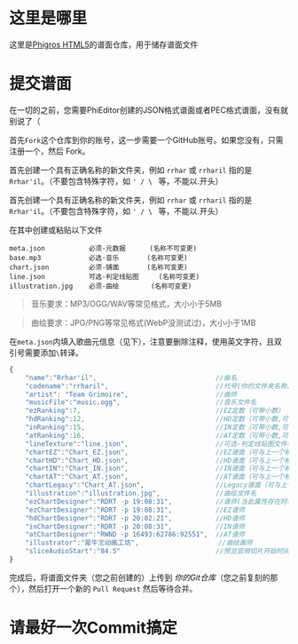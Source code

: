 # 这里是哪里

这里是[Phigros HTML5](https://github.com/Yuameshi/PhiCommunity)的谱面仓库，用于储存谱面文件

# 提交谱面

在一切的之前，您需要PhiEditor创建的JSON格式谱面或者PEC格式谱面，没有就别说了（

首先`Fork`这个仓库到你的账号，这一步需要一个GitHub账号。如果您没有，只需注册一个，然后 Fork。

首先创建一个具有正确名称的新文件夹，例如 `rrhar` 或 `rrharil` 指的是 `Rrhar'il`。（不要包含特殊字符，如 `' / \ ` 等，不能以.开头）

首先创建一个具有正确名称的新文件夹，例如 `rrhar` 或 `rrharil` 指的是 `Rrhar'il`。（不要包含特殊字符，如 `' / \ ` 等，不能以.开头）

在其中创建或粘贴以下文件
```
meta.json			必须-元数据		(名称不可变更)
base.mp3			必选-音乐		(名称可变更)
chart.json			必须-铺面		(名称可变更)
line.json			可选-判定线贴图	 (名称可变更)
illustration.jpg 	必须-曲绘		 (名称可变更)
```
> 音乐要求：MP3/OGG/WAV等常见格式，大小小于5MB

> 曲绘要求：JPG/PNG等常见格式(WebP没测试过)，大小小于1MB

在`meta.json`内填入歌曲元信息（见下），注意要删除注释，使用英文字符，且双引号需要添加`\`转译。
```javascript
{
	"name":"Rrhar'il",								//曲名
	"codename":"rrharil",							//代号(你的文件夹名称)
	"artist": "Team Grimoire",						//曲师
	"musicFile":"music.ogg",						//音乐文件名
	"ezRanking":7,									//EZ定数（可带小数）
	"hdRanking":12,									//HD定数（可带小数,可与上一个相同）
	"inRanking":15,									//IN定数（可带小数,可与上一个相同）
	"atRanking":16,									//AT定数（可带小数,可与上一个相同）
	"lineTexture":"line.json",						//可选-判定线贴图文件名
	"chartEZ":"Chart_EZ.json",						//EZ谱面（可与上一个相同）
	"chartHD":"Chart_HD.json",						//HD谱面（可与上一个相同）
	"chartIN":"Chart_IN.json",						//IN谱面（可与上一个相同）
	"chartAT":"Chart_AT.json",						//AT谱面（可与上一个相同）
	"chartLegacy":"Chart_AT.json",					//Legacy谱面（可与上一个相同）
	"illustration":"illustration.jpg",				//曲绘文件名
	"ezChartDesigner":"RDRT -p 19:08:31",			//谱师(当此属性存在时将忽略所有其他谱师设定)
	"ezChartDesigner":"RDRT -p 19:08:31",			//EZ谱师
	"hdChartDesigner":"RDRT -p 20:02:21",			//HD谱师
	"inChartDesigner":"RDRT -p 20:08:31",			//IN谱师
	"atChartDesigner":"RWND -p 16493:62786:92551",	//AT谱师
	"illustrator":"犀牛沱动画工坊",					//曲绘画师
	"sliceAudioStart":"84.5"						//预览音频切片开始时间（秒），预览音频持续时间为15秒
}
```

完成后，将谱面文件夹（您之前创建的）上传到 *你的Git仓库*（您之前复刻的那个），然后打开一个新的 `Pull Request` 然后等待合并。

# 请最好一次Commit搞定

